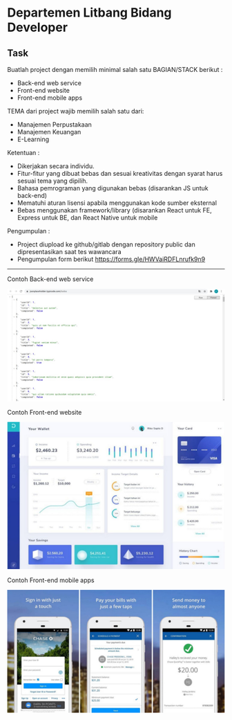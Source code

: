 # Departemen Litbang Bidang Developer

## Task
Buatlah project dengan memilih minimal salah satu BAGIAN/STACK berikut :
- Back-end web service
- Front-end website
- Front-end mobile apps

TEMA dari project wajib memilih salah satu dari:
- Manajemen Perpustakaan
- Manajemen Keuangan
- E-Learning

Ketentuan :
- Dikerjakan secara individu. 
- Fitur-fitur yang dibuat bebas dan sesuai kreativitas dengan syarat harus sesuai tema yang dipilih.
- Bahasa pemrograman yang digunakan bebas (disarankan JS untuk back-end)
- Mematuhi aturan lisensi apabila menggunakan kode sumber eksternal
- Bebas menggunakan framework/library (disarankan React untuk FE, Express untuk BE, dan React Native untuk mobile

Pengumpulan : 
- Project diupload ke github/gitlab dengan repository public dan dipresentasikan saat tes wawancara
- Pengumpulan form berikut https://forms.gle/HWVaiRDFLnrufk9n9

---

Contoh Back-end web service

![](img/dev-001.jpg)

Contoh Front-end website

![](img/dev-002.jpg)

Contoh Front-end mobile apps

![](img/dev-003.jpg)
